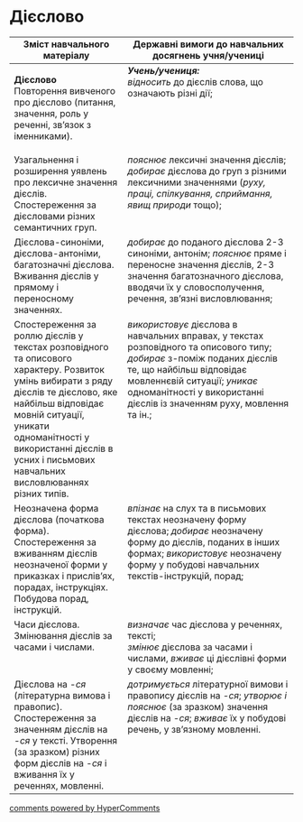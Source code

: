 <div id="hypercomments_widget" class="js-hypercomments-widget invisible"></div>

# Дієслово   

<table>
  <tr>
    <td width="40%" align="center"><b>Зміст навчального матеріалу</b></td>
    <td width="60%" align="center"><b>Державні вимоги до навчальних досягнень учня/учениці</b></td>
  </tr>
<tbody>
  <tr>
    <td width="40%" style="vertical-align:top !important;">
    <p><b>Дієслово</b><br>
Повторення вивченого про дієслово (питання, значення, роль у реченні, зв’язок з іменниками).</td>
    <td width="60%" style="vertical-align:top !important;">
<i><b>Учень/учениця:</b></i><br>
<i>відносить</i> до дієслів слова, що означають різні дії;<br></td>
  </tr>
  <tr>
    <td width="40%" style="vertical-align:top !important;">
Узагальнення і розширення уявлень про лексичне значення дієслів. Спостереження за дієсловами різних семантичних груп. </td>
    <td width="60%" style="vertical-align:top !important;">
<i>пояснює</i> лексичні значення дієслів; <i>добирає</i> дієслова до груп з різними лексичними значеннями (<i>руху, праці, спілкування, сприймання, явищ природи</i> тощо);</td>
  </tr>
  <tr>
    <td width="40%" style="vertical-align:top !important;">
Дієслова-синоніми, дієслова-антоніми, багатозначні дієслова. Вживання дієслів у прямому і переносному значеннях.</td>
    <td width="60%" style="vertical-align:top !important;">
<i>добирає</i> до поданого дієслова 2-3 синоніми, антонім; <i>пояснює</i> пряме і переносне значення дієслів, 2-3 значення багатозначного дієслова, вводячи їх у словосполучення, речення, зв’язні висловлювання;</td>
  </tr>
  <tr>
    <td width="40%" style="vertical-align:top !important;">
Спостереження за роллю дієслів у текстах розповідного та описового характеру. Розвиток умінь вибирати з ряду дієслів те дієслово, яке найбільш відповідає мовній ситуації, уникати одноманітності у використанні дієслів в усних і письмових навчальних висловлюваннях різних типів.</td>
    <td width="60%" style="vertical-align:top !important;">
<i>використовує</i> дієслова в навчальних вправах, у текстах розповідного та описового типу; <i>добирає</i> з-поміж поданих дієслів те, що найбільш відповідає мовленнєвій ситуації; <i>уникає</i> одноманітності у використанні дієслів із значенням руху, мовлення та ін.;</td>
  </tr>
  <tr>
    <td width="40%" style="vertical-align:top !important;">
Неозначена форма дієслова (початкова форма). <br>
Спостереження за вживанням дієслів неозначеної форми у приказках і прислів’ях, порадах, інструкціях. <br>
Побудова порад, інструкцій. <br></td>
    <td width="60%" style="vertical-align:top !important;">
<i>впізнає</i> на слух та в письмових текстах неозначену форму дієслова; <i>добирає</i> неозначену форму до дієслів, поданих в інших формах; <i>використовує</i> неозначену форму у побудові навчальних текстів-інструкцій, порад;</td>
  </tr>
  <tr>
    <td width="40%" style="vertical-align:top !important;">
Часи дієслова. Змінювання дієслів за часами і числами. </td>
    <td width="60%" style="vertical-align:top !important;">
<i>визначає</i> час дієслова у реченнях, тексті;<br>
<i>змінює</i> дієслова за часами і числами, <i>вживає</i> ці дієслівні форми у своєму мовленні;</td>
  </tr>
  <tr>
    <td width="40%" style="vertical-align:top !important;">
Дієслова на <i>-ся</i> (літературна вимова і правопис). Спостереження за значенням дієслів на <i>-ся</i> у тексті. Утворення (за зразком) різних форм дієслів на <i>-ся</i> і вживання їх у реченнях, мовленні.</td>
    <td width="60%" style="vertical-align:top !important;">
<i>дотримується</i> літературної вимови і правопису дієслів на <i>-ся</i>; <i>утворює і пояснює</i> (за зразком) значення дієслів на <i>-ся</i>; <i>вживає</i> їх у побудові речень, у зв’язному мовленні.</td>
  </tr>
</tbody>
</table>

<div class="js-hypercomments-container">
<a href="http://hypercomments.com" class="hc-link" title="comments widget">comments powered by HyperComments</a>
</div>